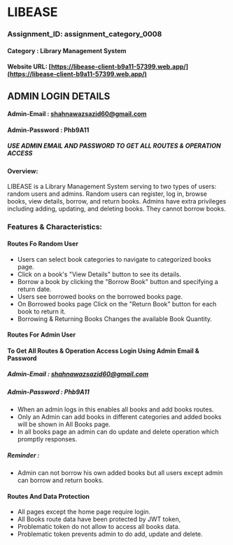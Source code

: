 
# LIBEASE 

### Assignment_ID: assignment_category_0008

#### Category : Library Management System

#### Website URL: [https://libease-client-b9a11-57399.web.app/](https://libease-client-b9a11-57399.web.app/)


## ADMIN LOGIN DETAILS
#### Admin-Email : shahnawazsazid60@gmail.com
#### Admin-Password : Phb9A11

##### USE ADMIN EMAIL AND PASSWORD TO GET ALL ROUTES & OPERATION ACCESS


#### Overview:
LIBEASE is a Library Management System serving to two types of users: random users and admins. Random users can register, log in, browse books, view details, borrow, and return books. Admins have extra privileges including adding, updating, and deleting books. They cannot borrow books. 

### Features & Characteristics:

#### Routes Fo Random User
- Users can select book categories to navigate to categorized books page.  
- Click on a book's "View Details" button to see its details.
- Borrow a book by clicking the "Borrow Book" button and specifying a return date. 
- Users see borrowed books on the borrowed books page. 
- On Borrowed books page Click on the "Return Book" button for each book to return it.
- Borrowing & Returning Books Changes the available Book Quantity.

#### Routes For Admin User
#### To Get All Routes & Operation Access Login Using Admin Email & Password
##### Admin-Email : shahnawazsazid60@gmail.com
##### Admin-Password : Phb9A11

- When an admin logs in this enables all books and add books routes.
- Only an Admin can add books in different categories and added books will be shown in All Books page.
- In all books page an admin can do update and delete operation which promptly responses.

##### Reminder :
- Admin can not borrow his own added books but all users except admin can borrow and return books.

#### Routes And Data Protection
- All pages except the home page require login.
- All Books route data have been protected by JWT token, 
- Problematic token do not allow to access all books data.
- Problematic token prevents admin to do add, update and delete.





